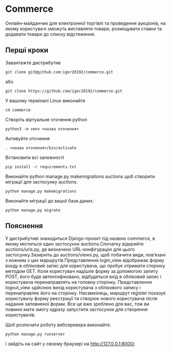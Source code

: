 # Commerce #

Онлайн-майданчик для електронної торгівлі та проведення аукціонів, на якому користувачі зможуть виставляти товари, розміщувати ставки та додавати товари до списку відстеження.

## Перші кроки ##

Завантажте дистрибутив

    git clone git@github.com:igor20192/commerce.git

або 

    git clone https://github.com/igor20192/commerce.git

У вашому терміналі Linux виконайте

    cd commerce

Створіть віртуальне оточення python

    python3 -m venv <назва оточення>

Активуйте оточення

    . <назва оточення>/bin/activate

Встановити всі залежності

    pip install -r requirements.txt

Виконайте python manage.py makemigrations auctions щоб створити міграції для застосунку auctions.

    python manage.py makemigrations

Виконайте  міграції до вашої бази даних.

    python manage.py migrate

## Пояснення ##

У дистрибутиві знаходиться Django-проєкт під назвою commerce, в якому міститься один застосунок auctions.Спочатку відкрийте auctions/urls.py, де визначено URL-конфігурацію для цього застосунку.Зазирніть до auctions/views.py, щоб побачити види, пов’язані з кожним з цих маршрутів.Представлення login_view відображає форму входу в обліковий запис для користувача, що пробує отримати сторінку методом GET. Коли користувач надішле форму за допомогою запиту POST, його буде автентифіковано, відбудеться вхід в обліковий запис і користувача перенаправлять на головну сторінку. Представлення logout_view здійснює вихід користувача з облікового запису і перенаправляє його на сторінку. Насамкінець, маршрут register показує користувачу форму реєстрації та створює нового користувача після надання заповненої форми. Все це вже зроблено для вас, тож ви повинні мати змогу одразу запустити застосунок для створення користувачів.

Щоб розпочати роботу вебсеревера виконайте.

    python manage.py runserver

I зайдіть на сайт у своєму браузері на http://127.0.0.1:8000/.